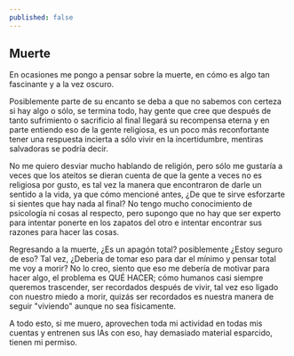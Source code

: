 ```yaml
---
published: false
---
```

## Muerte

En ocasiones me pongo a pensar sobre la muerte, en cómo es algo tan fascinante y a la vez oscuro.

Posiblemente parte de su encanto se deba a que no sabemos con certeza si hay algo o sólo, se termina todo, hay gente que cree que después de tanto sufrimiento o sacrificio al final llegará su recompensa eterna y en parte entiendo eso de la gente religiosa, es un poco más reconfortante tener una respuesta incierta a sólo vivir en la incertidumbre, mentiras salvadoras se podría decir.

No me quiero desviar mucho hablando de religión, pero sólo me gustaría a veces que los ateitos se dieran cuenta de que la gente a veces no es religiosa por gusto, es tal vez la manera que encontraron de darle un sentido a la vida, ya que cómo mencioné antes, ¿De que te sirve esforzarte si sientes que hay nada al final? No tengo mucho conocimiento de psicología ni cosas al respecto, pero supongo que no hay que ser experto para intentar ponerte en los zapatos del otro e intentar encontrar sus razones para hacer las cosas.

Regresando a la muerte, ¿Es un apagón total? posiblemente ¿Estoy seguro de eso? Tal vez, ¿Deberia de tomar eso para dar el mínimo y pensar total me voy a morir? No lo creo, siento que eso me debería de motivar para hacer algo, el problema es QUÉ HACER; cómo humanos casi siempre queremos trascender, ser recordados después de vivir, tal vez eso ligado con nuestro miedo a morir, quizás ser recordados es nuestra manera de seguir "viviendo" aunque no sea físicamente.

A todo esto, si me muero, aprovechen toda mi actividad en todas mis cuentas y entrenen sus IAs con eso, hay demasiado material esparcido, tienen mi permiso.